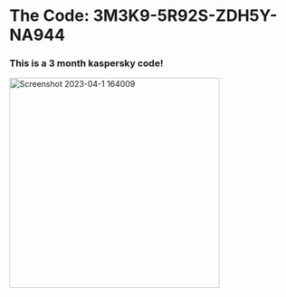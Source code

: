   # The Code: 3M3K9-5R92S-ZDH5Y-NA944
  
### This is a 3 month kaspersky code!
<img width="371" alt="Screenshot 2023-04-1 164009" src="https://user-images.githubusercontent.com/123305689/231231145-effed7cd-786d-4e5f-a94a-f8a831abf54f.png">
